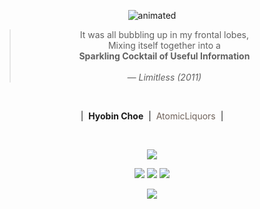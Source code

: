 <p align="center">
  <img src="holland.gif" alt="animated" />
</p>
<!--
<div style="display:flex;" align="center">
  <p><b>| SSAFY 9기 교육생 |</b></p>
<p><b>| Java Backend Web Developer |</b></p>
<img src="https://img.shields.io/badge/springboot-6DB33F?style=for-the-badge&logo=springboot&logoColor=white"> 

</div>
-->
<div align="center">
<blockquote>
It was all bubbling up in my frontal lobes, <br>
Mixing itself together into a <br>
<b>Sparkling Cocktail of Useful Information</b><br><br>
   <i>— Limitless (2011)</i>
</blockquote>

 </div>
<br>

<!--<h3 align="center"🔍 Stack 🔍</h3>-->
<p align="center">| &nbsp;<b>Hyobin Choe</b> &nbsp;|&nbsp; <span style="color:#6F625A"> AtomicLiquors </span>&nbsp;|</p> 
<br>
<p align="center">
<a href="https://hits.seeyoufarm.com"><img src="https://hits.seeyoufarm.com/api/count/incr/badge.svg?url=https%3A%2F%2Fgithub.com%2Fksy90101%2Fhit-counter&count_bg=%239288E5&title_bg=%23555555&icon=&icon_color=%239488E7&title=hits&edge_flat=false"/></a>
</p>

<p align="center">
  <img src="https://img.shields.io/badge/java-%23ED8B00.svg?style=for-the-badge&logo=java&logoColor=white"/>
  <img src="https://img.shields.io/badge/spring-%236DB33F.svg?style=for-the-badge&logo=spring&logoColor=white"/>
  <img src="https://img.shields.io/badge/mysql-4479A1?style=for-the-badge&logo=mysql&logoColor=white">
  <br>
</p>
<div align="center">
  <img src = "https://github-readme-stats.vercel.app/api/top-langs/?username=AtomicLiquors&layout=donut"/>
</div>

<br>
<!--
**AtomicLiquors/AtomicLiquors** is a ✨ _special_ ✨ repository because its `README.md` (this file) appears on your GitHub profile.
Here are some ideas to get you started:
- 🔭 I’m currently working on ...
- 🌱 I’m currently learning ...
- 👯 I’m looking to collaborate on ...
- 🤔 I’m looking for help with ...
- 💬 Ask me about ...
- 📫 How to reach me: ...
- 😄 Pronouns: ...
- ⚡ Fun fact: ...
-->
